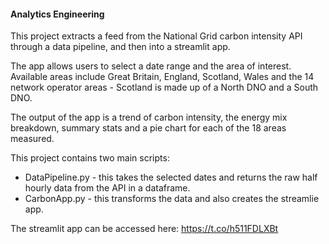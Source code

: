 #### Analytics Engineering

This project extracts a feed from the National Grid carbon intensity API through a data pipeline, and then into a streamlit app. 

The app allows users to select a date range and the area of interest. Available areas include Great Britain, England, Scotland, Wales and the 14 network operator areas - Scotland is made up of a North DNO and a South DNO.

The output of the app is a trend of carbon intensity, the energy mix breakdown, summary stats and a pie chart for each of the 18 areas measured.

This project contains two main scripts:

- DataPipeline.py - this takes the selected dates and returns the raw half hourly data from the API in a dataframe.
- CarbonApp.py - this transforms the data and also creates the streamlie app. 

The streamlit app can be accessed here: https://t.co/h511FDLXBt